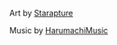 Art by [Starapture](https://starapture.com/)

Music by [HarumachiMusic](https://harumachiworks.com/en/)
